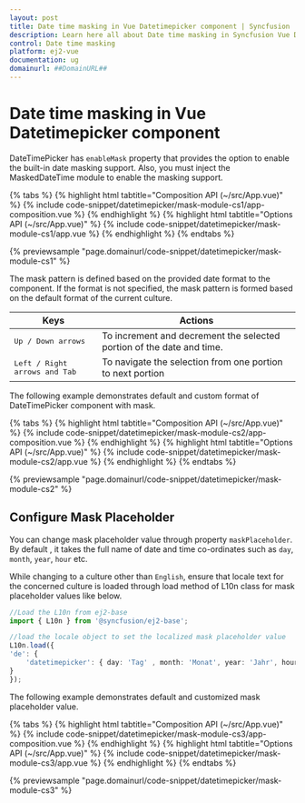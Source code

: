 ```yaml
---
layout: post
title: Date time masking in Vue Datetimepicker component | Syncfusion
description: Learn here all about Date time masking in Syncfusion Vue Datetimepicker component of Syncfusion Essential JS 2 and more.
control: Date time masking 
platform: ej2-vue
documentation: ug
domainurl: ##DomainURL##
---
```


# Date time masking in Vue Datetimepicker component

DateTimePicker has `enableMask` property that provides the option to enable the built-in date masking support. Also, you must inject the MaskedDateTime module to enable the masking support.

{% tabs %}
{% highlight html tabtitle="Composition API (~/src/App.vue)" %}
{% include code-snippet/datetimepicker/mask-module-cs1/app-composition.vue %}
{% endhighlight %}
{% highlight html tabtitle="Options API (~/src/App.vue)" %}
{% include code-snippet/datetimepicker/mask-module-cs1/app.vue %}
{% endhighlight %}
{% endtabs %}
        
{% previewsample "page.domainurl/code-snippet/datetimepicker/mask-module-cs1" %}

The mask pattern is defined based on the provided date format to the component. If the format is not specified, the mask pattern is formed based on the default format of the current culture.

| **Keys** | **Actions** |
| --- | --- |
| <kbd>Up / Down arrows</kbd> | To increment and decrement the selected portion of the date and time. |
| <kbd>Left / Right arrows and Tab</kbd> | To navigate the selection from one portion to next portion |

The following example demonstrates default and custom format of DateTimePicker component with mask.

{% tabs %}
{% highlight html tabtitle="Composition API (~/src/App.vue)" %}
{% include code-snippet/datetimepicker/mask-module-cs2/app-composition.vue %}
{% endhighlight %}
{% highlight html tabtitle="Options API (~/src/App.vue)" %}
{% include code-snippet/datetimepicker/mask-module-cs2/app.vue %}
{% endhighlight %}
{% endtabs %}
        
{% previewsample "page.domainurl/code-snippet/datetimepicker/mask-module-cs2" %}

## Configure Mask Placeholder

You can change mask placeholder value through property `maskPlaceholder`. By default , it takes the full name of date and time co-ordinates such as `day`, `month`, `year`, `hour` etc.

While changing to a culture other than `English`, ensure that locale text for the concerned culture is loaded through load method of L10n class for mask placeholder values like below.

```ts
//Load the L10n from ej2-base
import { L10n } from '@syncfusion/ej2-base';

//load the locale object to set the localized mask placeholder value
L10n.load({
'de': {
    'datetimepicker': { day: 'Tag' , month: 'Monat', year: 'Jahr', hour: 'Stunde' ,minute: 'Minute', second:'Sekunden' }
}
});

```

The following example demonstrates default and customized mask placeholder value.

{% tabs %}
{% highlight html tabtitle="Composition API (~/src/App.vue)" %}
{% include code-snippet/datetimepicker/mask-module-cs3/app-composition.vue %}
{% endhighlight %}
{% highlight html tabtitle="Options API (~/src/App.vue)" %}
{% include code-snippet/datetimepicker/mask-module-cs3/app.vue %}
{% endhighlight %}
{% endtabs %}
        
{% previewsample "page.domainurl/code-snippet/datetimepicker/mask-module-cs3" %}